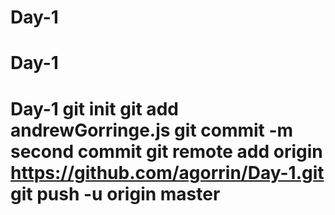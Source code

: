 # Day-1
# Day-1
# Day-1 git init git add andrewGorringe.js git commit -m second commit git remote add origin https://github.com/agorrin/Day-1.git git push -u origin master
